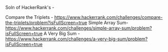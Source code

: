 Soln of HackerRank's - 

Compare the Triplets - https://www.hackerrank.com/challenges/compare-the-triplets/problem?isFullScreen=true
Simple Array Sum-      https://www.hackerrank.com/challenges/simple-array-sum/problem?isFullScreen=true
A Very Big Sum -       https://www.hackerrank.com/challenges/a-very-big-sum/problem?isFullScreen=true